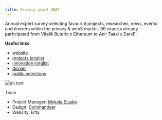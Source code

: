 ```yaml
---
title: Privacy proof 2024
---
```


Annual expert survey selecting favourint projects, researches, news, events and doxxers within the privacy & web3 market. 90 experts already participated from Vitalik Buterin x Ethereum to Anir Taaki x DarkFi.

**Useful links**:
- [website](https://awards.web3privacy.info)
- [projects longlist](https://mirror.xyz/0x0f1F3DAf416B74DB3DE55Eb4D7513a80F4841073/haWi3Sl1N58b0PPuyDmjEqJsTjYbzqX2MV-klITsT9k)
- [innovation longlist](https://mirror.xyz/0x0f1F3DAf416B74DB3DE55Eb4D7513a80F4841073/3b_SwTqacLVDmJx561X0NuSLmnSKUsziKRJI6hMSQwE)
- [doxxer](https://mirror.xyz/0x0f1F3DAf416B74DB3DE55Eb4D7513a80F4841073/nUON7k1xROv-nuBoFNuPjJOgz0dgCiah51jnv-Vkka4)
- [public selections](https://x.com/hashtag/2024privacyproof)

![alt text](https://github.com/web3privacy/docs/blob/main/src/content/docs/assets/Vitalik%20Buterin%20x%20Ethereum.png?raw=true)

Team
- Project Manager: [Mykola Siusko](https://github.com/Msiusko)
- Design: [Coinmandeer](https://github.com/coinmandeer)
- Websity: kitty
